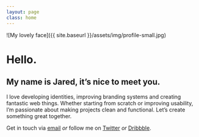 ```yaml
---
layout: page
class: home
---
```


![My lovely face]({{ site.baseurl }}/assets/img/profile-small.jpg)

# Hello.

## My name is Jared, it’s nice to meet you.

I love developing identities, improving branding systems and creating fantastic web things. Whether starting from scratch or improving usability, I’m passionate about making projects clean and functional. Let’s create something great together.

Get in touch via <a href="mailto:hello@jaredpendergraft.com?subject=Hey Jared, love the site, how’s it going?">email</a> *or* follow me on [Twitter](https://twitter.com/jaredpdesigns) *or* [Dribbble](https://dribbble.com/jaredpdesigns).